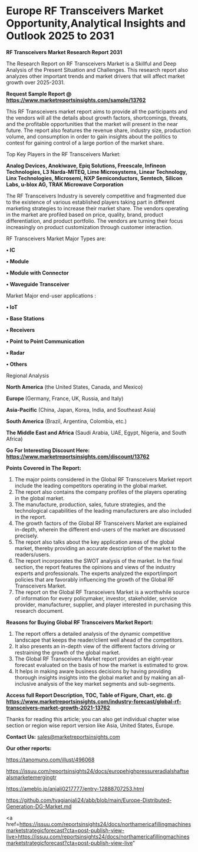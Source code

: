 # Europe RF Transceivers Market Opportunity,Analytical Insights and Outlook 2025 to 2031

<strong>RF Transceivers Market Research Report 2031</strong>

The Research Report on RF Transceivers Market is a Skillful and Deep Analysis of the Present Situation and Challenges. This research report also analyzes other important trends and market drivers that will affect market growth over 2025-2031.

<strong>Request Sample Report @ <a href=https://www.marketreportsinsights.com/sample/13762>https://www.marketreportsinsights.com/sample/13762</a></strong>

This RF Transceivers market report aims to provide all the participants and the vendors will all the details about growth factors, shortcomings, threats, and the profitable opportunities that the market will present in the near future. The report also features the revenue share, industry size, production volume, and consumption in order to gain insights about the politics to contest for gaining control of a large portion of the market share.

Top Key Players in the RF Transceivers Market:

<strong>Analog Devices, Anokiwave, Epiq Solutions, Freescale, Infineon Technologies, L3 Narda-MITEQ, Lime Microsystems, Linear Technology, Linx Technologies, Microsemi, NXP Semiconductors, Semtech, Silicon Labs, u-blox AG, TRAK Microwave Corporation</strong>

The RF Transceivers Industry is severely competitive and fragmented due to the existence of various established players taking part in different marketing strategies to increase their market share. The vendors operating in the market are profiled based on price, quality, brand, product differentiation, and product portfolio. The vendors are turning their focus increasingly on product customization through customer interaction.

RF Transceivers Market Major Types are:

<strong>• IC

• Module

• Module with Connector

• Waveguide Transceiver</strong>

Market Major end-user applications :

<strong>• IoT

• Base Stations

• Receivers

• Point to Point Communication

• Radar

• Others</strong>

Regional Analysis

</u><strong><b>North America</b></strong> (the United States, Canada, and Mexico)

<strong><b>Europe </b></strong>(Germany, France, UK, Russia, and Italy)

<strong><b>Asia-Pacific</b></strong> (China, Japan, Korea, India, and Southeast Asia)

<strong><b>South America</b></strong> (Brazil, Argentina, Colombia, etc.)

<strong><b>The Middle East and Africa</b></strong> (Saudi Arabia, UAE, Egypt, Nigeria, and South Africa)

<strong>Go For Interesting Discount Here: <a href=https://www.marketreportsinsights.com/discount/13762>https://www.marketreportsinsights.com/discount/13762</a></strong>

<strong>Points Covered in The Report:</strong>
<ol>
  <li>The major points considered in the Global RF Transceivers Market report include the leading competitors operating in the global market.</li>
  <li>The report also contains the company profiles of the players operating in the global market.</li>
  <li>The manufacture, production, sales, future strategies, and the technological capabilities of the leading manufacturers are also included in the report.</li>
  <li>The growth factors of the Global RF Transceivers Market are explained in-depth, wherein the different end-users of the market are discussed precisely.</li>
  <li>The report also talks about the key application areas of the global market, thereby providing an accurate description of the market to the readers/users.</li>
  <li>The report incorporates the SWOT analysis of the market. In the final section, the report features the opinions and views of the industry experts and professionals. The experts analyzed the export/import policies that are favorably influencing the growth of the Global RF Transceivers Market.</li>
  <li>The report on the Global RF Transceivers Market is a worthwhile source of information for every policymaker, investor, stakeholder, service provider, manufacturer, supplier, and player interested in purchasing this research document.</li>
</ol>
<strong>Reasons for Buying Global RF Transceivers Market Report:</strong>

<ol>
  <li>The report offers a detailed analysis of the dynamic competitive landscape that keeps the reader/client well ahead of the competitors.</li>
  <li>It also presents an in-depth view of the different factors driving or restraining the growth of the global market.</li>
  <li>The Global RF Transceivers Market report provides an eight-year forecast evaluated on the basis of how the market is estimated to grow.</li>
  <li>It helps in making aware business decisions by having providing thorough insights insights into the global market and by making an all-inclusive analysis of the key market segments and sub-segments.</li>
</ol>
<strong>Access full Report Description, TOC, Table of Figure, Chart, etc. @ <a href=https://www.marketreportsinsights.com/industry-forecast/global-rf-transceivers-market-growth-2021-13762>https://www.marketreportsinsights.com/industry-forecast/global-rf-transceivers-market-growth-2021-13762</a></strong>


Thanks for reading this article; you can also get individual chapter wise section or region wise report version like Asia, United States, Europe.

<strong>Contact Us:</strong>
sales@marketreportsinsights.com

<strong>Our other reports:</strong>

<a href=https://tanomuno.com/illust/496068>https://tanomuno.com/illust/496068</a>

<a href=https://issuu.com/reportsinsights24/docs/europehighpressureradialshaftsealsmarketemergingtr>https://issuu.com/reportsinsights24/docs/europehighpressureradialshaftsealsmarketemergingtr</a>

<a href=https://ameblo.jp/anjali0217777/entry-12888707253.html>https://ameblo.jp/anjali0217777/entry-12888707253.html</a>

<a href=https://github.com/tyagianjali24/abb/blob/main/Europe-Distributed-Generation-DG-Market.md>https://github.com/tyagianjali24/abb/blob/main/Europe-Distributed-Generation-DG-Market.md</a>

<a href=https://issuu.com/reportsinsights24/docs/northamericafillingmachinesmarketstrategicforecast?cta=post-publish-view-live>https://issuu.com/reportsinsights24/docs/northamericafillingmachinesmarketstrategicforecast?cta=post-publish-view-live</a>"
